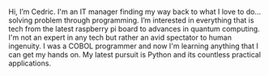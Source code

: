 Hi, I’m Cedric. I'm an IT manager finding my way back to what I love to do... solving problem through programming. I’m interested in everything that is tech from the latest raspberry pi board to advances in quantum computing. I'm not an expert in any tech but rather an avid spectator to human ingenuity. I was a COBOL programmer and now I'm learning anything that I can get my hands on. My latest pursuit is Python and its countless practical applications.
